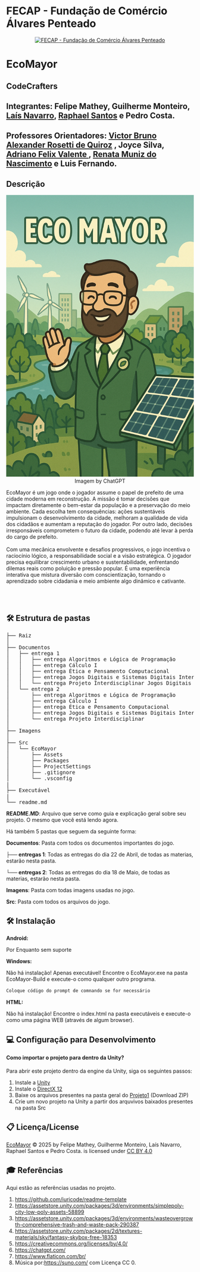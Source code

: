 
# FECAP - Fundação de Comércio Álvares Penteado

<p align="center">
<a href= "https://www.fecap.br/"><img src="https://encrypted-tbn0.gstatic.com/images?q=tbn:ANd9GcRhZPrRa89Kma0ZZogxm0pi-tCn_TLKeHGVxywp-LXAFGR3B1DPouAJYHgKZGV0XTEf4AE&usqp=CAU" alt="FECAP - Fundação de Comércio Álvares Penteado" border="0"></a>
</p>

# EcoMayor

## CodeCrafters

## Integrantes: <a> Felipe Mathey</a>, <a> Guilherme Monteiro</a>, <a href="https://www.linkedin.com/in/laisnavarro3110/">Laís Navarro</a>, <a href="https://www.linkedin.com/in/raphael-de-oliveira-santos-b36797330/"> Raphael Santos</a> e <a> Pedro Costa</a>.

## Professores Orientadores: <a href="https://www.linkedin.com/in/victorbarq/">Victor Bruno Alexander Rosetti de Quiroz</a> , <a> Joyce Silva</a>,<a href="https://www.linkedin.com/in/adriano-valente-534576135/"> Adriano Felix Valente </a> , <a href="https://www.linkedin.com/in/remuniz/"> Renata Muniz do Nascimento</a> e <a> Luis Fernando</a>.


## Descrição

<p align="center">
<img src="https://github.com/2025-1-MCC1/Projeto1/blob/main/imagens/ChatGPT%20Image%207%20de%20mai.%20de%202025%2C%2008_03_42.png" alt="EcoMayor - Imagem do Jogo" border="0">
  Imagem by <a  >ChatGPT</a> 
</p>


EcoMayor é um jogo onde o jogador assume o papel de prefeito de uma cidade moderna em reconstrução. A missão é tomar decisões que impactam diretamente o bem-estar da população e a preservação do meio ambiente. Cada escolha tem consequências: ações sustentáveis impulsionam o desenvolvimento da cidade, melhoram a qualidade de vida dos cidadãos e aumentam a reputação do jogador. Por outro lado, decisões irresponsáveis comprometem o futuro da cidade, podendo até levar à perda do cargo de prefeito.
<br><br>
Com uma mecânica envolvente e desafios progressivos, o jogo incentiva o raciocínio lógico, a responsabilidade social e a visão estratégica. O jogador precisa equilibrar crescimento urbano e sustentabilidade, enfrentando dilemas reais como poluição e pressão popular. É uma experiência interativa que mistura diversão com conscientização, tornando o aprendizado sobre cidadania e meio ambiente algo dinâmico e cativante.

<br><br>

## 🛠 Estrutura de pastas

<pre>
├── Raiz
│
├── Documentos
│   ├── entrega 1
│   │   ├── entrega Algoritmos e Lógica de Programação
│   │   ├── entrega Cálculo I
│   │   ├── entrega Ética e Pensamento Computacional
│   │   ├── entrega Jogos Digitais e Sistemas Digitais Interativos
│   │   └── entrega Projeto Interdisciplinar Jogos Digitais
│   └── entrega 2
│       ├── entrega Algoritmos e Lógica de Programação
│       ├── entrega Cálculo I
│       ├── entrega Ética e Pensamento Computacional
│       ├── entrega Jogos Digitais e Sistemas Digitais Interativos
│       └── entrega Projeto Interdisciplinar
│
├── Imagens
│ 
├── Src
│   └── EcoMayor
│       ├── Assets
│       ├── Packages
│       ├── ProjectSettings
│       ├── .gitignore
│       └── .vsconfig
|
├── Executável
|  
└── readme.md
</pre>


<b>README.MD</b>: Arquivo que serve como guia e explicação geral sobre seu projeto. O mesmo que você está lendo agora.

Há também 5 pastas que seguem da seguinte forma:

<b>Documentos</b>: Pasta com todos os documentos importantes do jogo.

<b>├── entregas 1</b>: Todas as entregas do dia 22 de Abril, de todas as materias, estarão nesta pasta.

<b>└── entregas 2</b>: Todas as entregas do dia 18 de Maio, de todas as materias, estarão nesta pasta.

<b>Imagens</b>: Pasta com todas imagens usadas no jogo.

<b>Src</b>: Pasta com todos os arquivos do jogo.



## 🛠 Instalação

<b>Android:</b>

Por Enquanto sem suporte




<b>Windows:</b>

Não há instalação! Apenas executável!
Encontre o EcoMayor.exe na pasta EcoMayor-Build e execute-o como qualquer outro programa.

```sh
Coloque código do prompt de comnando se for necessário
```

<b>HTML:</b>

Não há instalação!
Encontre o index.html na pasta executáveis e execute-o como uma página WEB (através de algum browser).

## 💻 Configuração para Desenvolvimento

#### Como importar o projeto para dentro da Unity?

Para abrir este projeto dentro da engine da Unity, siga os seguintes passos:

<ol>
 <li>Instale a <a href="https://unity.com/pt">Unity</a></li>
<li>Instale o <a href="https://www.microsoft.com/pt-br/download/details.aspx?id=35&msockid=13332e20091f6d2f37b03ac808666c59">DirectX 12</a></li>
 <li>Baixe os arquivos presentes na pasta geral do <a href="https://github.com/2025-1-MCC1/Projeto1/tree/main/src/Entrega%202">Projeto1</a> (Download ZIP)</li>
 <li>Crie um novo projeto na Unity a partir dos arquvivos baixados presentes na pasta Src</li>
</ol>

## 📋 Licença/License
 <a href="https://github.com/2025-1-MCC1/Projeto1?tab=readme-ov-file">EcoMayor</a> © 2025 by Felipe Mathey, Guilherme Monteiro, Laís Navarro, Raphael Santos e Pedro Costa.</a> is licensed under <a href="https://creativecommons.org/licenses/by/4.0/">CC BY 4.0</a>

## 🎓 Referências

Aqui estão as referências usadas no projeto.

1. <https://github.com/iuricode/readme-template>
2. <https://assetstore.unity.com/packages/3d/environments/simplepoly-city-low-poly-assets-58899>
3. <https://assetstore.unity.com/packages/3d/environments/wasteovergrowth-comprehensive-trash-and-waste-pack-290387>
4. <https://assetstore.unity.com/packages/2d/textures-materials/sky/fantasy-skybox-free-18353>
5. <https://creativecommons.org/licenses/by/4.0/>
6. <https://chatgpt.com/>
7. <https://www.flaticon.com/br/>
8. Música por:<https://suno.com/> com Licença CC 0.
